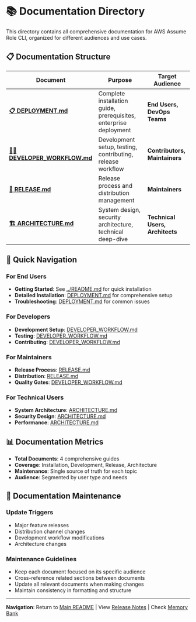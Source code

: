 # 📚 Documentation Directory

This directory contains all comprehensive documentation for AWS Assume Role CLI, organized for different audiences and use cases.

## 📋 Documentation Structure

| Document | Purpose | Target Audience |
|----------|---------|-----------------|
| **[📋 DEPLOYMENT.md](DEPLOYMENT.md)** | Complete installation guide, prerequisites, enterprise deployment | **End Users, DevOps Teams** |
| **[👨‍💻 DEVELOPER_WORKFLOW.md](DEVELOPER_WORKFLOW.md)** | Development setup, testing, contributing, release workflow | **Contributors, Maintainers** |
| **[🚀 RELEASE.md](RELEASE.md)** | Release process and distribution management | **Maintainers** |
| **[🏗️ ARCHITECTURE.md](ARCHITECTURE.md)** | System design, security architecture, technical deep-dive | **Technical Users, Architects** |

## 🎯 Quick Navigation

### **For End Users**
- **Getting Started**: See [../README.md](../README.md) for quick installation
- **Detailed Installation**: [DEPLOYMENT.md](DEPLOYMENT.md) for comprehensive setup
- **Troubleshooting**: [DEPLOYMENT.md](DEPLOYMENT.md#troubleshooting) for common issues

### **For Developers**
- **Development Setup**: [DEVELOPER_WORKFLOW.md](DEVELOPER_WORKFLOW.md#quick-start)
- **Testing**: [DEVELOPER_WORKFLOW.md](DEVELOPER_WORKFLOW.md#testing-framework)
- **Contributing**: [DEVELOPER_WORKFLOW.md](DEVELOPER_WORKFLOW.md#contributing-guidelines)

### **For Maintainers**
- **Release Process**: [RELEASE.md](RELEASE.md#release-workflow)
- **Distribution**: [RELEASE.md](RELEASE.md#distribution-channels)
- **Quality Gates**: [DEVELOPER_WORKFLOW.md](DEVELOPER_WORKFLOW.md#development-standards)

### **For Technical Users**
- **System Architecture**: [ARCHITECTURE.md](ARCHITECTURE.md#system-architecture)
- **Security Design**: [ARCHITECTURE.md](ARCHITECTURE.md#security-architecture)
- **Performance**: [ARCHITECTURE.md](ARCHITECTURE.md#performance-characteristics)

## 📊 Documentation Metrics

- **Total Documents**: 4 comprehensive guides
- **Coverage**: Installation, Development, Release, Architecture
- **Maintenance**: Single source of truth for each topic
- **Audience**: Segmented by user type and needs

## 🔄 Documentation Maintenance

### **Update Triggers**
- Major feature releases
- Distribution channel changes
- Development workflow modifications
- Architecture changes

### **Maintenance Guidelines**
- Keep each document focused on its specific audience
- Cross-reference related sections between documents
- Update all relevant documents when making changes
- Maintain consistency in formatting and structure

---

**Navigation**: Return to [Main README](../README.md) | View [Release Notes](../release-notes/) | Check [Memory Bank](../memory-bank/) 